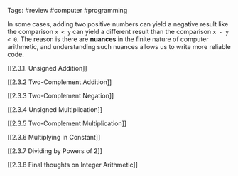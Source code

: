 Tags: #review #computer #programming 

In some cases, adding two positive numbers can yield a negative result like the comparison `x < y` can yield a different result than the comparison `x - y < 0`. The reason is there are **nuances** in the finite nature of computer arithmetic, and understanding such nuances allows us to write more reliable code.

[[2.3.1. Unsigned Addition]]

[[2.3.2 Two-Complement Addition]]

[[2.3.3 Two-Complement Negation]]

[[2.3.4  Unsigned Multiplication]]

[[2.3.5 Two-Complement Multiplication]]

[[2.3.6 Multiplying in Constant]]

[[2.3.7 Dividing by Powers of 2]]

[[2.3.8 Final thoughts on Integer Arithmetic]]


